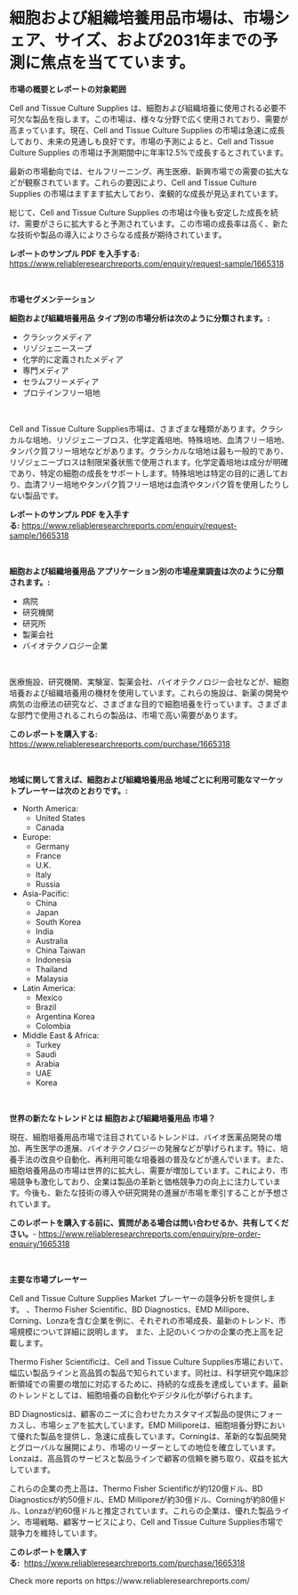 <p><h1>細胞および組織培養用品市場は、市場シェア、サイズ、および2031年までの予測に焦点を当てています。</h1></p><p><strong>市場の概要とレポートの対象範囲</strong></p>
<p><p>Cell and Tissue Culture Supplies は、細胞および組織培養に使用される必要不可欠な製品を指します。この市場は、様々な分野で広く使用されており、需要が高まっています。現在、Cell and Tissue Culture Supplies の市場は急速に成長しており、未来の見通しも良好です。市場の予測によると、Cell and Tissue Culture Supplies の市場は予測期間中に年率12.5%で成長するとされています。</p><p>最新の市場動向では、セルフリーニング、再生医療、新興市場での需要の拡大などが観察されています。これらの要因により、Cell and Tissue Culture Supplies の市場はますます拡大しており、楽観的な成長が見込まれています。</p><p>総じて、Cell and Tissue Culture Supplies の市場は今後も安定した成長を続け、需要がさらに拡大すると予測されています。この市場の成長率は高く、新たな技術や製品の導入によりさらなる成長が期待されています。</p></p>
<p><strong>レポートのサンプル PDF を入手する:</strong> <a href="https://www.reliableresearchreports.com/enquiry/request-sample/1665318">https://www.reliableresearchreports.com/enquiry/request-sample/1665318</a></p>
<p>&nbsp;</p>
<p><strong>市場セグメンテーション</strong></p>
<p><strong>細胞および組織培養用品 タイプ別の市場分析は次のように分類されます。:</strong></p>
<p><ul><li>クラシックメディア</li><li>リゾジェニースープ</li><li>化学的に定義されたメディア</li><li>専門メディア</li><li>セラムフリーメディア</li><li>プロテインフリー培地</li></ul></p>
<p>&nbsp;</p>
<p><p>Cell and Tissue Culture Supplies市場は、さまざまな種類があります。クラシカルな培地、リゾジェニーブロス、化学定義培地、特殊培地、血清フリー培地、タンパク質フリー培地などがあります。クラシカルな培地は最も一般的であり、リゾジェニーブロスは制限栄養状態で使用されます。化学定義培地は成分が明確であり、特定の細胞の成長をサポートします。特殊培地は特定の目的に適しており、血清フリー培地やタンパク質フリー培地は血清やタンパク質を使用したりしない製品です。</p></p>
<p><strong>レポートのサンプル PDF を入手する:</strong>&nbsp;<a href="https://www.reliableresearchreports.com/enquiry/request-sample/1665318">https://www.reliableresearchreports.com/enquiry/request-sample/1665318</a></p>
<p>&nbsp;</p>
<p><strong> 細胞および組織培養用品 アプリケーション別の市場産業調査は次のように分類されます。:</strong></p>
<p><ul><li>病院</li><li>研究機関</li><li>研究所</li><li>製薬会社</li><li>バイオテクノロジー企業</li></ul></p>
<p>&nbsp;</p>
<p><p>医療施設、研究機関、実験室、製薬会社、バイオテクノロジー会社などが、細胞培養および組織培養用の機材を使用しています。これらの施設は、新薬の開発や病気の治療法の研究など、さまざまな目的で細胞培養を行っています。さまざまな部門で使用されるこれらの製品は、市場で高い需要があります。</p></p>
<p><strong>このレポートを購入する:</strong>&nbsp; <a href="https://www.reliableresearchreports.com/purchase/1665318">https://www.reliableresearchreports.com/purchase/1665318</a></p>
<p>&nbsp;</p>
<p><strong>地域に関して言えば、細胞および組織培養用品 地域ごとに利用可能なマーケットプレーヤーは次のとおりです。:</strong></p>
<p><ul>
    <li>
        North America:
        <ul>
            <li>United States</li>
            <li>Canada</li>
        </ul>
    </li>
    <li>
        Europe:
        <ul>
            <li>Germany</li>
            <li>France</li>
            <li>U.K.</li>
            <li>Italy</li>
            <li>Russia</li>
        </ul>
    </li>
    <li>
        Asia-Pacific:
        <ul>
            <li>China</li>
            <li>Japan</li>
            <li>South Korea</li>
            <li>India</li>
            <li>Australia</li>
            <li>China Taiwan</li>
            <li>Indonesia</li>
            <li>Thailand</li>
            <li>Malaysia</li>
        </ul>
    </li>
    <li>
        Latin America:
        <ul>
            <li>Mexico</li>
            <li>Brazil</li>
            <li>Argentina Korea</li>
            <li>Colombia</li>
        </ul>
    </li>
    <li>
        Middle East & Africa:
        <ul>
            <li>Turkey</li>
            <li>Saudi</li>
            <li>Arabia</li>
            <li>UAE</li>
            <li>Korea</li>
        </ul>
    </li>
    </ul></p>
<p>&nbsp;</p>
<p><strong>世界の新たなトレンドとは 細胞および組織培養用品 市場？</strong></p>
<p><p>現在、細胞培養用品市場で注目されているトレンドは、バイオ医薬品開発の増加、再生医学の進展、バイオテクノロジーの発展などが挙げられます。特に、培養手法の改良や自動化、再利用可能な培養器の普及などが進んでいます。また、細胞培養用品の市場は世界的に拡大し、需要が増加しています。これにより、市場競争も激化しており、企業は製品の革新と価格競争力の向上に注力しています。今後も、新たな技術の導入や研究開発の進展が市場を牽引することが予想されています。</p></p>
<p><strong>このレポートを購入する前に、質問がある場合は問い合わせるか、共有してください。</strong>- <a href="https://www.reliableresearchreports.com/enquiry/pre-order-enquiry/1665318">https://www.reliableresearchreports.com/enquiry/pre-order-enquiry/1665318</a></p>
<p>&nbsp;</p>
<p><strong>主要な市場プレーヤー</strong></p>
<p><p>Cell and Tissue Culture Supplies Market プレーヤーの競争分析を提供します。 、Thermo Fisher Scientific、BD Diagnostics、EMD Millipore、Corning、Lonzaを含む企業を例に、それぞれの市場成長、最新のトレンド、市場規模について詳細に説明します。 また、上記のいくつかの企業の売上高を記載します。</p><p>Thermo Fisher Scientificは、Cell and Tissue Culture Supplies市場において、幅広い製品ラインと高品質の製品で知られています。同社は、科学研究や臨床診断領域での需要の増加に対応するために、持続的な成長を達成しています。最新のトレンドとしては、細胞培養の自動化やデジタル化が挙げられます。</p><p>BD Diagnosticsは、顧客のニーズに合わせたカスタマイズ製品の提供にフォーカスし、市場シェアを拡大しています。EMD Milliporeは、細胞培養分野において優れた製品を提供し、急速に成長しています。Corningは、革新的な製品開発とグローバルな展開により、市場のリーダーとしての地位を確立しています。Lonzaは、高品質のサービスと製品ラインで顧客の信頼を勝ち取り、収益を拡大しています。</p><p>これらの企業の売上高は、Thermo Fisher Scientificが約120億ドル、BD Diagnosticsが約50億ドル、EMD Milliporeが約30億ドル、Corningが約80億ドル、Lonzaが約60億ドルと推定されています。これらの企業は、優れた製品ライン、市場戦略、顧客サービスにより、Cell and Tissue Culture Supplies市場で競争力を維持しています。</p></p>
<p><strong>このレポートを購入する:</strong>&nbsp;&nbsp;<a href="https://www.reliableresearchreports.com/purchase/1665318">https://www.reliableresearchreports.com/purchase/1665318</a></p>
<p>Check more reports on https://www.reliableresearchreports.com/</p>